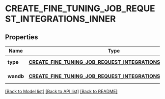 # CREATE_FINE_TUNING_JOB_REQUEST_INTEGRATIONS_INNER

## Properties
Name | Type | Description | Notes
------------ | ------------- | ------------- | -------------
**type** | [**CREATE_FINE_TUNING_JOB_REQUEST_INTEGRATIONS_INNER_TYPE**](CreateFineTuningJobRequest_integrations_inner_type.md) |  | [default to null]
**wandb** | [**CREATE_FINE_TUNING_JOB_REQUEST_INTEGRATIONS_INNER_WANDB**](CreateFineTuningJobRequest_integrations_inner_wandb.md) |  | [default to null]

[[Back to Model list]](../README.md#documentation-for-models) [[Back to API list]](../README.md#documentation-for-api-endpoints) [[Back to README]](../README.md)


